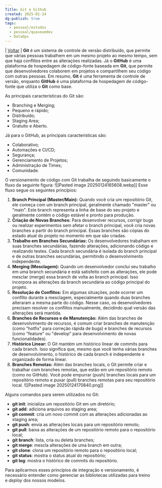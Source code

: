 ```yaml
---
Title: Git e Github
created: 2025-01-24
dg-publish: true
tags:
  - pessoal/estudos
  - pessoal/quaseumdev
  - DataOps
---
```

| [Voltar](index) |
**Git** é um sistema de controle de versão distribuído, que permite que várias pessoas trabalhem em um mesmo projeto ao mesmo tempo, sem que haja conflitos entre as alterações realizadas. Já o **GitHub** é uma plataforma de hospedagem de código-fonte baseada em **Git**, que permite que desenvolvedores colaborem em projetos e compartilhem seu código com outras pessoas. Em resumo, **Git** é uma ferramenta de controle de versão, enquanto **GitHub** é uma plataforma de hospedagem de código-fonte que utiliza o **Git** como base.

As principais características do Git são:
- Branching e Merging;
- Pequeno e rápido;
- Distribuído;
- Staging Area;
- Gratuito e Aberto.

Já para o GitHub, as principais características são:
- Colaborativo;
- Automações e CI/CD;
- Segurança;
- Gerenciamento de Projetos;
- Administração de Times;
- Comunidade.

O versionamento de código com Git trabalha de seguindo basicamente o fluxo da seguinte figura:
![[Pasted image 20250124165608.webp]]
Esse fluxo segue os seguintes princípios:

1. **Branch Principal (Master/Main):** Quando você cria um repositório Git, ele começa com um branch principal, geralmente chamado "master" ou "main". Este branch representa a linha de base do seu projeto e geralmente contém o código estável e pronto para produção.
2. **Criação de Novas Branches:** Para desenvolver recursos, corrigir bugs ou realizar experimentos sem afetar o branch principal, você cria novas branches a partir do branch principal. Essas branches são cópias do estado atual do projeto no momento em que são criadas.
3. **Trabalho em Branches Secundárias:** Os desenvolvedores trabalham em suas branches secundárias, fazendo alterações, adicionando código e realizando testes. Cada branch secundária é isolada do branch principal e de outras branches secundárias, permitindo o desenvolvimento independente.
4. **Merging (Mesclagem):** Quando um desenvolvedor conclui seu trabalho em uma branch secundária e está satisfeito com as alterações, ele pode mesclar (merge) essa branch de volta ao branch principal. Isso incorpora as alterações da branch secundária ao código principal do projeto.
5. **Resolução de Conflitos:** Em algumas situações, pode ocorrer um conflito durante a mesclagem, especialmente quando duas branches alteraram a mesma parte do código. Nesse caso, os desenvolvedores precisam resolver os conflitos manualmente, decidindo qual versão das alterações será mantida.
6. **Branches de Recursos e de Manutenção:** Além das branches de desenvolvimento de recursos, é comum criar branches de manutenção (como "hotfix" para correção rápida de bugs) e branches de recursos (como "feature" ou "develop" para desenvolvimento de novas funcionalidades).
7. **Histórico Linear:** O Git mantém um histórico linear de commits para cada branch. Isso significa que, mesmo que você tenha várias branches de desenvolvimento, o histórico de cada branch é independente e organizado de forma linear.
8. **Branches Remotas:** Além das branches locais, o Git permite criar e trabalhar com branches remotas, que estão em um repositório remoto (como no GitHub). Você pode empurrar (push) branches locais para um repositório remoto e puxar (pull) branches remotas para seu repositório local.
![[Pasted image 20250124170840.png]]

Alguns comandos para serem utilizados no Git:
- **git init**: inicializa um repositório Git em um diretório;
- **git add**: adiciona arquivos ao staging area;
- **git commit**: cria um novo commit com as alterações adicionadas ao staging area;
- **git push**: envia as alterações locais para um repositório remoto;
- **git pull**: baixa as alterações de um repositório remoto para o repositório local;
- **git branch**: lista, cria ou deleta branches;
- **git merge**: mescla alterações de uma branch em outra;
- **git clone**: clona um repositório remoto para o repositório local;
- **git status**: mostra o status atual do repositório;
- **git log**: mostra o histórico de commits do repositório.

Para aplicarmos esses princípios de integração e versionamento, é necessário entender como gerenciar as bibliotecas utilizadas para treino e _deploy_ dos nossos modelos.